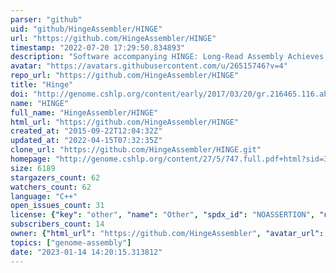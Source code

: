 ```yaml
---
parser: "github"
uid: "github/HingeAssembler/HINGE"
url: "https://github.com/HingeAssembler/HINGE"
timestamp: "2022-07-20 17:29:50.834893"
description: "Software accompanying HINGE: Long-Read Assembly Achieves Optimal Repeat Resolution"
avatar: "https://avatars.githubusercontent.com/u/26515746?v=4"
repo_url: "https://github.com/HingeAssembler/HINGE"
title: "Hinge"
doi: "http://genome.cshlp.org/content/early/2017/03/20/gr.216465.116.abstract"
name: "HINGE"
full_name: "HingeAssembler/HINGE"
html_url: "https://github.com/HingeAssembler/HINGE"
created_at: "2015-09-22T12:04:32Z"
updated_at: "2022-04-15T07:32:35Z"
clone_url: "https://github.com/HingeAssembler/HINGE.git"
homepage: "http://genome.cshlp.org/content/27/5/747.full.pdf+html?sid=39918b0d-7a7d-4a12-b720-9238834902fd"
size: 6189
stargazers_count: 62
watchers_count: 62
language: "C++"
open_issues_count: 31
license: {"key": "other", "name": "Other", "spdx_id": "NOASSERTION", "url": null, "node_id": "MDc6TGljZW5zZTA="}
subscribers_count: 14
owner: {"html_url": "https://github.com/HingeAssembler", "avatar_url": "https://avatars.githubusercontent.com/u/26515746?v=4", "login": "HingeAssembler", "type": "Organization"}
topics: ["genome-assembly"]
date: "2023-01-14 14:20:15.313812"
---
```

